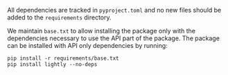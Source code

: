 All dependencies are tracked in `pyproject.toml` and no new files should be added to
the `requirements` directory.

We maintain `base.txt` to allow installing the package only with the dependencies
necessary to use the API part of the package. The package can be installed with API
only dependencies by running:
```
pip install -r requirements/base.txt
pip install lightly --no-deps
```
